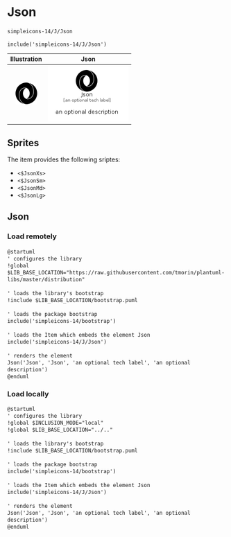 # Json


```text
simpleicons-14/J/Json
```

```text
include('simpleicons-14/J/Json')
```



| Illustration | Json |
| :---: | :---: |
| ![illustration for Illustration](../../simpleicons-14/J/Json.png) | ![illustration for Json](../../simpleicons-14/J/Json.Local.png) |



## Sprites
The item provides the following sriptes:

- `<$JsonXs>`
- `<$JsonSm>`
- `<$JsonMd>`
- `<$JsonLg>`





## Json

### Load remotely
```plantuml
@startuml
' configures the library
!global $LIB_BASE_LOCATION="https://raw.githubusercontent.com/tmorin/plantuml-libs/master/distribution"

' loads the library's bootstrap
!include $LIB_BASE_LOCATION/bootstrap.puml

' loads the package bootstrap
include('simpleicons-14/bootstrap')

' loads the Item which embeds the element Json
include('simpleicons-14/J/Json')

' renders the element
Json('Json', 'Json', 'an optional tech label', 'an optional description')
@enduml
```

### Load locally
```plantuml
@startuml
' configures the library
!global $INCLUSION_MODE="local"
!global $LIB_BASE_LOCATION="../.."

' loads the library's bootstrap
!include $LIB_BASE_LOCATION/bootstrap.puml

' loads the package bootstrap
include('simpleicons-14/bootstrap')

' loads the Item which embeds the element Json
include('simpleicons-14/J/Json')

' renders the element
Json('Json', 'Json', 'an optional tech label', 'an optional description')
@enduml
```

